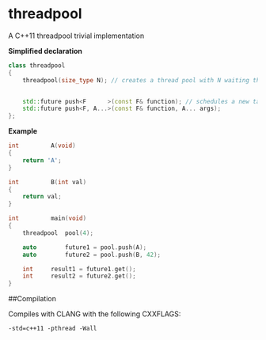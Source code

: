 threadpool
==========

A C++11 threadpool trivial implementation

**Simplified declaration**
```c++
class threadpool
{
	threadpool(size_type N); // creates a thread pool with N waiting threads


	std::future	push<F      >(const F& function); // schedules a new task
	std::future	push<F, A...>(const F& function, A... args);
};
```

**Example**
```c++
int			A(void)
{
	return 'A';
}

int			B(int val)
{
	return val;
}

int			main(void)
{
	threadpool	pool(4);

	auto		future1 = pool.push(A);
	auto		future2 = pool.push(B, 42);

	int		result1 = future1.get();
	int		result2 = future2.get();
}
```

##Compilation

Compiles with CLANG with the following CXXFLAGS:

```shell
-std=c++11 -pthread -Wall
```
